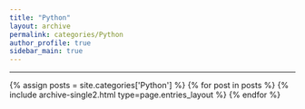 ```yaml
---
title: "Python"
layout: archive
permalink: categories/Python
author_profile: true
sidebar_main: true
---
```


<!-- 공백이 포함되어 있는 카테고리 이름의 경우 site.categories['a b c'] 이런식으로! -->

***

{% assign posts = site.categories['Python'] %}
{% for post in posts %} {% include archive-single2.html type=page.entries_layout %} {% endfor %}
